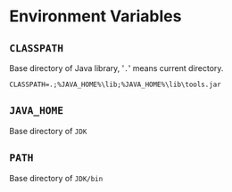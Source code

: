 # Environment Variables

## `CLASSPATH`

Base directory of Java library, '`.`' means current directory.

```text
CLASSPATH=.;%JAVA_HOME%\lib;%JAVA_HOME%\lib\tools.jar
```

## `JAVA_HOME`

Base directory of `JDK`

## `PATH`

Base directory of `JDK/bin`
